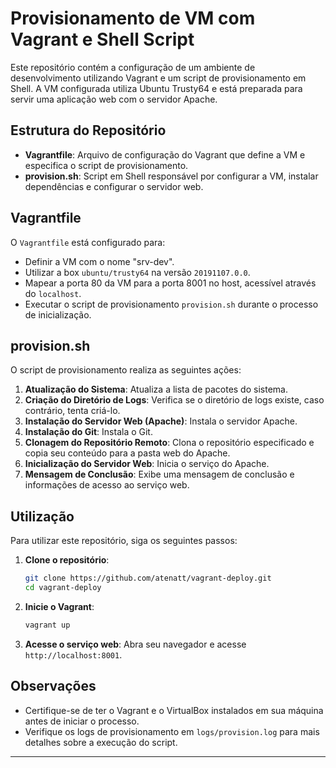 # Provisionamento de VM com Vagrant e Shell Script

Este repositório contém a configuração de um ambiente de desenvolvimento utilizando Vagrant e um script de provisionamento em Shell. A VM configurada utiliza Ubuntu Trusty64 e está preparada para servir uma aplicação web com o servidor Apache.

## Estrutura do Repositório

- **Vagrantfile**: Arquivo de configuração do Vagrant que define a VM e especifica o script de provisionamento.
- **provision.sh**: Script em Shell responsável por configurar a VM, instalar dependências e configurar o servidor web.

## Vagrantfile

O `Vagrantfile` está configurado para:

- Definir a VM com o nome "srv-dev".
- Utilizar a box `ubuntu/trusty64` na versão `20191107.0.0`.
- Mapear a porta 80 da VM para a porta 8001 no host, acessível através do `localhost`.
- Executar o script de provisionamento `provision.sh` durante o processo de inicialização.

## provision.sh

O script de provisionamento realiza as seguintes ações:

1. **Atualização do Sistema**: Atualiza a lista de pacotes do sistema.
2. **Criação do Diretório de Logs**: Verifica se o diretório de logs existe, caso contrário, tenta criá-lo.
3. **Instalação do Servidor Web (Apache)**: Instala o servidor Apache.
4. **Instalação do Git**: Instala o Git.
5. **Clonagem do Repositório Remoto**: Clona o repositório especificado e copia seu conteúdo para a pasta web do Apache.
6. **Inicialização do Servidor Web**: Inicia o serviço do Apache.
7. **Mensagem de Conclusão**: Exibe uma mensagem de conclusão e informações de acesso ao serviço web.

## Utilização

Para utilizar este repositório, siga os seguintes passos:

1. **Clone o repositório**:
    ```sh
    git clone https://github.com/atenatt/vagrant-deploy.git
    cd vagrant-deploy
    ```

2. **Inicie o Vagrant**:
    ```sh
    vagrant up
    ```

3. **Acesse o serviço web**:
    Abra seu navegador e acesse `http://localhost:8001`.

## Observações

- Certifique-se de ter o Vagrant e o VirtualBox instalados em sua máquina antes de iniciar o processo.
- Verifique os logs de provisionamento em `logs/provision.log` para mais detalhes sobre a execução do script.

---
